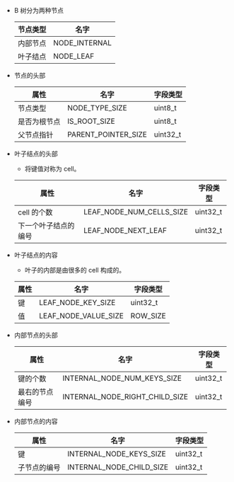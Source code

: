 - B 树分为两种节点

  | 节点类型 | 名字          |
  | -------- | ------------- |
  | 内部节点 | NODE_INTERNAL |
  | 叶子结点 | NODE_LEAF     |

- 节点的头部

  | 属性         | 名字                | 字段类型 |
  | ------------ | ------------------- | -------- |
  | 节点类型     | NODE_TYPE_SIZE      | uint8_t  |
  | 是否为根节点 | IS_ROOT_SIZE        | uint8_t  |
  | 父节点指针   | PARENT_POINTER_SIZE | uint32_t |

- 叶子结点的头部

  - 将键值对称为 cell。

  | 属性                 | 名字                     | 字段类型 |
  | -------------------- | ------------------------ | -------- |
  | cell 的个数          | LEAF_NODE_NUM_CELLS_SIZE | uint32_t |
  | 下一个叶子结点的编号 | LEAF_NODE_NEXT_LEAF      | uint32_t |

- 叶子结点的内容

  - 叶子的内部是由很多的 cell 构成的。

  | 属性 | 名字                 | 字段类型 |
  | ---- | -------------------- | -------- |
  | 键   | LEAF_NODE_KEY_SIZE   | uint32_t |
  | 值   | LEAF_NODE_VALUE_SIZE | ROW_SIZE |

- 内部节点的头部

  | 属性           | 名字                           | 字段类型 |
  | -------------- | ------------------------------ | -------- |
  | 键的个数       | INTERNAL_NODE_NUM_KEYS_SIZE    | uint32_t |
  | 最右的节点编号 | INTERNAL_NODE_RIGHT_CHILD_SIZE | uint32_t |

- 内部节点的内容

  | 属性         | 名字                     | 字段类型 |
  | ------------ | ------------------------ | -------- |
  | 键           | INTERNAL_NODE_KEYS_SIZE  | uint32_t |
  | 子节点的编号 | INTERNAL_NODE_CHILD_SIZE | uint32_t |